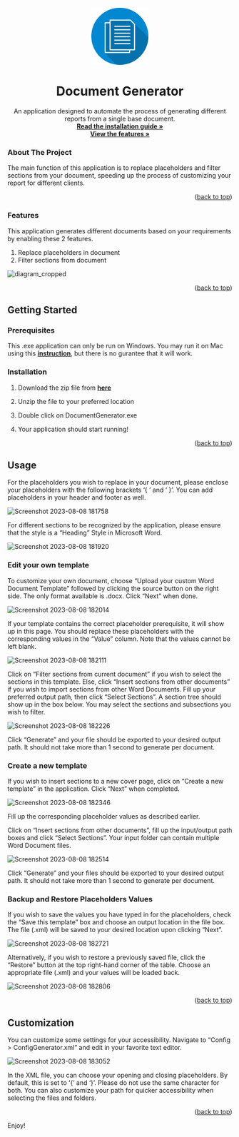 <div id="top"></div>
<!--
*** Thanks for checking out the Best-README-Template. If you have a suggestion
*** that would make this better, please fork the repo and create a pull request
*** or simply open an issue with the tag "enhancement".
*** Don't forget to give the project a star!
*** Thanks again! Now go create something AMAZING! :D
-->



<!-- PROJECT SHIELDS -->
<!--
*** I'm using markdown "reference style" links for readability.
*** Reference links are enclosed in brackets [ ] instead of parentheses ( ).
*** See the bottom of this document for the declaration of the reference variables
*** for contributors-url, forks-url, etc. This is an optional, concise syntax you may use.
*** https://www.markdownguide.org/basic-syntax/#reference-style-links
-->

<!-- PROJECT LOGO -->
<br />
<div align="center">
  <a href="https://github.com/cadencjk/document-generator">
    <img src="Resources/logo.png" alt="Logo" width="128" height="128">
  </a>

<h1 align="center">Document Generator</h3>

  <p align="center">
  An application designed to automate the process of generating different reports from a single base document.
    <br />
    <a href="#getting-started"><strong>Read the installation guide »</strong></a>
    <br />
    <a href="#features"><strong>View the features »</strong></a>
  </p>
</div>

<!-- ABOUT THE PROJECT -->
### About The Project
The main function of this application is to replace placeholders and filter sections from your document, speeding up the process of customizing your report for different clients. 

<p align="right">(<a href="#top">back to top</a>)</p>

### Features

This application generates different documents based on your requirements by enabling these 2 features.
1) Replace placeholders in document
2) Filter sections from document

![diagram_cropped](https://github.com/cadencjk/document-generator/assets/63772723/fb149bcd-477e-4427-a378-cbb7039f8970)


<p align="right">(<a href="#top">back to top</a>)</p>



<!-- GETTING STARTED -->
## Getting Started

### Prerequisites

This .exe application can only be run on Windows. You may run it on Mac using this <a href="https://www.wikihow.com/Open-Exe-Files-on-Mac"><strong>instruction</strong></a>, but there is no gurantee that it will work.

### Installation

1. Download the zip file from <a href="https://github.com/cadencjk/document-generator"><strong>here</strong></a>
   
2. Unzip the file to your preferred location

3. Double click on DocumentGenerator.exe

4. Your application should start running!
<p align="right">(<a href="#top">back to top</a>)</p>


## Usage
For the placeholders you wish to replace in your document, please enclose your placeholders with the following brackets ‘{ ’  and ‘ }’. You can add placeholders in your header and footer as well.

![Screenshot 2023-08-08 181758](https://github.com/cadencjk/document-generator/assets/63772723/d393b467-5484-47eb-bff3-faa4b72a6f75)



For different sections to be recognized by the application, please ensure that the style is a “Heading” Style in Microsoft Word.

![Screenshot 2023-08-08 181920](https://github.com/cadencjk/document-generator/assets/63772723/246e8c0c-7fda-46b9-9189-018e435bd109)



### Edit your own template
To customize your own document, choose “Upload your custom Word Document Template” followed by clicking the source button on the right side. The only format available is .docx. Click “Next” when done.

![Screenshot 2023-08-08 182014](https://github.com/cadencjk/document-generator/assets/63772723/65d3b3fa-6298-43f2-8068-fccf2d8c2422)



If your template contains the correct placeholder prerequisite, it will show up in this page. You should replace these placeholders with the corresponding values in the “Value” column. Note that the values cannot be left blank.

![Screenshot 2023-08-08 182111](https://github.com/cadencjk/document-generator/assets/63772723/177d301c-2636-4627-8d99-27d4f9fd10b9)



Click on “Filter sections from current document” if you wish to select the sections in this template. Else, click “Insert sections from other documents” if you wish to import sections from other Word Documents.
Fill up your preferred output path, then click “Select Sections”. A section tree should show up in the box below. You may select the sections and subsections you wish to filter.

![Screenshot 2023-08-08 182226](https://github.com/cadencjk/document-generator/assets/63772723/1500fb85-8108-4ae9-a051-4a8812ab0a88)



Click “Generate” and your file should be exported to your desired output path. It should not take more than 1 second to generate per document.

### Create a new template
If you wish to insert sections to a new cover page, click on “Create a new template” in the application. Click “Next” when completed.

![Screenshot 2023-08-08 182346](https://github.com/cadencjk/document-generator/assets/63772723/4d98a1f8-061f-448f-bc9e-133fda85fe02)


Fill up the corresponding placeholder values as described earlier.

Click on “Insert sections from other documents”, fill up the input/output path boxes and click “Select Sections”. Your input folder can contain multiple Word Document files.

![Screenshot 2023-08-08 182514](https://github.com/cadencjk/document-generator/assets/63772723/21ce9128-e097-42d7-b36c-b2465c5c5acc)



Click “Generate” and your files should be exported to your desired output path. It should not take more than 1 second to generate per document.

### Backup and Restore Placeholders Values
If you wish to save the values you have typed in for the placeholders, check the “Save this template” box and choose an output location in the file box. The file (.xml) will be saved to your desired location upon clicking “Next”.

![Screenshot 2023-08-08 182721](https://github.com/cadencjk/document-generator/assets/63772723/45e38ee2-b515-436e-9615-b0f8a4f4b0d7)



Alternatively, if you wish to restore a previously saved file, click the “Restore” button at the top right-hand corner of the table. Choose an appropriate file (.xml) and your values will be loaded back. 

![Screenshot 2023-08-08 182806](https://github.com/cadencjk/document-generator/assets/63772723/b6ff65f1-7fd6-4c70-bec0-88bd9dbcc542)

<p align="right">(<a href="#top">back to top</a>)</p>

## Customization
You can customize some settings for your accessibility. Navigate to “Config > ConfigGenerator.xml” and edit in your favorite text editor.

![Screenshot 2023-08-08 183052](https://github.com/cadencjk/document-generator/assets/63772723/237647c9-7319-45ec-a6e5-7c004203908b)


In the XML file, you can choose your opening and closing placeholders. By default, this is set to ‘{’ and ‘}’. Please do not use the same character for both.
You can also customize your path for quicker accessibility when selecting the files and folders.

<p align="right">(<a href="#top">back to top</a>)</p>

Enjoy!
